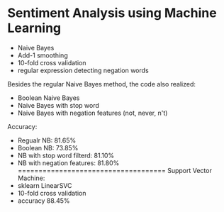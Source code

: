 Sentiment Analysis using Machine Learning
====================================
* Naive Bayes
* Add-1 smoothing
* 10-fold cross validation
* regular expression detecting negation words

Besides the regular Naive Bayes method, the code also realized: 
* Boolean Naive Bayes
* Naive Bayes with stop word
* Naive Bayes with negation features (not, never, n't)

Accuracy: 
 * Regualr NB: 81.65%
 * Boolean NB: 73.85%
 * NB with stop word filterd: 81.10%
 * NB with negation features: 81.80%    
====================================
Support Vector Machine:
* sklearn LinearSVC
* 10-fold cross validation
* accuracy 88.45%
